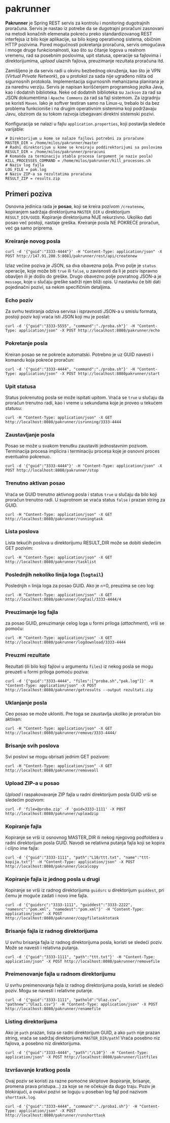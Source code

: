 # pakrunner


**Pakrunner** je Spring REST servis za kontrolu i monitoring dugotrajnih proračuna. Servis je nastao iz potrebe da se dugotrajni proračuni zasnovani na metodi konačnih elemenata pokreću preko standardizovanog REST interfejsa iz bilo koje aplikacije, sa bilo kojeg operativnog sistema, običnim HTTP pozivima. Pored mogućnosti pokretanja proračuna, servis omogućava i mnoge druge funkcionalnosti, kao što su čitanje logova u realnom vremenu, rad sa posebnim poslovima, upit statusa, operacije sa fajlovima i direktorijumima, _upload_ ulaznih fajlova, preuzimanje rezultata proračuna itd.

Zamišljeno je da servis radi u okviru bezbednog okruženja, kao što je VPN (_Virtual Private Network_), pa u protokol za sada nije ugrađeno ništa od sigurnosnih protokola. Implementacija sigurnosnih mehanizama planirana je za narednu verziju. Servis je napisan korišćenjem programskog jezika Java, kao i dodatnih biblioteka. Neke od dodatnih biblioteka su `Jackson` za rad sa JSON dokumentima i `Apache Commons` za rad sa fajl sistemom. Za izgradnju se koristi `Maven`. Iako je softver testiran samo na Linux-u, trebalo bi da bez problema funkcioniše i na drugim operativnim sistemima koji podržavaju Javu, obzirom da su tokom razvoja izbegavani direktni sistemski pozivi. 

Konfiguracija se nalazi u fajlu `application.properties`, koji postavlja sledeće varijable:
```
# Direktorijum u kome se nalaze fajlovi potrebni za proračune
MASTER_DIR = /home/milos/pakrunner/master
# Radni direktorijum u kome se kreiraju poddirektorijumi sa poslovima
RESULT_DIR = /home/milos/pakrunner/proracuni
# Komanda za terminaciju stabla procesa (argument je naziv posla)
KILL_PROCESSES_COMMAND = /home/milos/pakrunner/kill_processes.sh
# Naziv log fajla
LOG_FILE = pak.log
# Naziv ZIP-a sa rezultatima proračuna
RESULT_ZIP = results.zip
```
## Primeri poziva
Osnovna jedinica rada je **posao**, koji se kreira pozivom `/createnew`, kopiranjem sadržaja direktorijuma `MASTER_DIR` u direktorijum `RESULT_DIR/GUID`. Kopiranje direktorijuma NIJE rekurzivno. Ukoliko dati posao već postoji, nastaje greška. Kreiranje posla NE POKREĆE proračun, već ga samo priprema.

### Kreiranje novog posla
`curl -d '{"guid":"3333-4444"}' -H "Content-Type: application/json" -X POST http://147.91.200.5:8081/pakrunner/rest/api/createnew`

Izlaz većine poziva je JSON, sa dva obavezna polja. Prvo polje je `status` operacije, koje može biti `true` ili `false`, u zavisnosti da li je poziv ispravno obavljen ili je došlo do greške. Drugo obavezno polje povratnog JSON-a je `message`, koje u slučaju greške sadrži njen bliži opis. U nastavku će biti dati pojedinačni pozivi, sa nekim specifičnim detaljima. 

### Echo poziv
Za svrhu testiranja odziva servisa i ispravnosti JSON-a u smislu formata, postoji poziv koji vraća isti JSON koji mu je poslat:

`curl -d '{"guid":"3333-5555", "command":"./proba.sh"}' -H "Content-Type: application/json" -X POST http://localhost:8080/pakrunner/echo`

### Pokretanje posla
Kreiran posao se ne pokreće automatski. Potrebno je uz GUID navesti i komandu koja pokreće proračun:

`curl -d '{"guid":"3333-4444", "command":"./proba.sh"}' -H "Content-Type: application/json" -X POST http://localhost:8080pakrunner/start`

### Upit statusa
Status pokrenutog posla se može ispitati upitom. Vraća se `true` u slučaju da proračun trenutno radi, kao i vreme u sekundama koje je proveo u tekućem statusu:

`curl -H "Content-Type: application/json" -X GET http://localhost:8080/pakrunner/isrunning/3333-4444`

### Zaustavljanje posla
Posao se može u svakom trenutku zaustaviti jednostavnim pozivom. Terminacija procesa implicira i terminaciju procesa koje je osnovni proces eventualno pokrenuo. 

`curl -d '{"guid":"3333-4444"}' -H "Content-Type: application/json" -X POST http://localhost:8080/pakrunner/stop`

### Trenutno aktivan posao
Vraća se GUID trenutno aktivnog posla i status `true` u slučaju da bilo koji proračun trenutno radi. U suprotnom se vraća status `false` i prazan string za GUID.

`curl -H "Content-Type: application/json" -X GET http://localhost:8080/pakrunner/runningtask`

### Lista poslova
Lista tekućih poslova u direktorijumu RESULT_DIR može se dobiti sledećim GET pozivim:

`curl -H "Content-Type: application/json" -X GET http://localhost:8080/pakrunner/tasklist`

### Poslednjih nekoliko linija loga (`logtail`)
Poslednjih `n` linija loga za posao GUID. Ako je `n`=0, preuzima se ceo log:

`curl -H "Content-Type: application/json" -X GET http://localhost:8080/pakrunner/logtail/3333-4444/4`

### Preuzimanje log fajla
za posao GUID, preuzimanje celog loga u formi priloga (*attachment*), vrši se pomoću:

`curl -H "Content-Type: application/json" -X GET http://localhost:8080/pakrunner/logdownload/3333-4444`

### Preuzmi rezultate
Rezultati (ili bilo koji fajlovi u argumentu `files`) iz nekog posla se mogu preuzeti u formi priloga pomoću poziva:

`curl -d '{"guid":"3333-4444", "files":["proba.sh","pak.log"]}' -H "Content-Type: application/json" -X POST http://localhost:8080/pakrunner/getresults --output rezultati.zip`

### Uklanjanje posla
Ceo posao se može ukloniti. Pre toga se zaustavlja ukoliko je proračun bio aktivan:

`curl -H "Content-Type: application/json" -X GET http://localhost:8080/pakrunner/remove/3333-4444/`

### Brisanje svih poslova
Svi poslovi se mogu obrisati jednim GET pozivom:

`curl -H "Content-Type: application/json" -X GET http://localhost:8080/pakrunner/removeall`

### Upload ZIP-a u posao 
*Upload* i raspakovavanje ZIP fajla u radni direktorijum posla GUID vrši se sledećim pozivom:

`curl -F 'file=@proba.zip' -F 'guid=3333-1111' -X POST http://localhost:8080/pakrunner/uploadzip`

### Kopiranje fajla 
Kopiranje se vrši iz osnovnog MASTER_DIR ili nekog njegovog podfoldera u radni direktorijum posla GUID. Navodi se relativna putanja fajla koji se kopira i ciljno ime fajla: 

`curl -d '{"guid":"3333-1111", "path":"L10/ttt.txt", "name":"ttt-kopija.txt"}' -H "Content-Type: application/json" -X POST http://localhost:8080/pakrunner/localcopy`

### Kopiranje fajla iz jednog posla u drugi
Kopiranje se vrši iz radnog direktorijuma `guidsrc` u direktorijum `guiddest`, pri čemu je moguće zadati i novo ime fajla. 

`curl -d '{"guidsrc":"3333-1111", "guiddest":"3333-2222", "namesrc":"pom.xml", "namedest":"pom.xml"}' -H "Content-Type: application/json" -X POST http://localhost:8080/pakrunner/copyfiletasktotask`

### Brisanje fajla iz radnog direktorijuma
U svrhu brisanja fajla iz radnog direktorijuma posla, koristi se sledeći poziv. Može se navesti i relativna putanja. 

`curl -d '{"guid":"3333-1111", "path":"ttt.txt"}' -H "Content-Type: application/json" -X POST http://localhost:8080/pakrunner/removefile`

### Preimenovanje fajla u radnom direktorijumu
U svrhu preimenovanja fajla iz radnog direktorijuma posla, koristi se sledeći poziv. Mogu se navesti i relativne putanje. 

`curl -d '{"guid":"3333-1111", "pathold":"Ulaz.csv", "pathnew":"Ulaz1.csv"}' -H "Content-Type: application/json" -X POST http://localhost:8080/pakrunner/renamefile`

### Listing direktorijuma
Ako je `path` prazan, lista se radni direktorijum GUID, a ako `path` nije prazan string, vraća se sadržaj direktorijuma `MASTER_DIR/path`! Vraća posebno niz fajlova, a posebno niz direktorijuma.

`curl -d '{"guid":"3333-4444", "path":"/L10"}' -H "Content-Type: application/json" -X POST http://localhost:8080/pakrunner/listfiles`

### Izvršavanje kratkog posla
Ovaj poziv se koristi za razne pomoćne skriptove (kopiranje, brisanje, promena prava pristupa...) za koje se ne očekuje da dugo traju. Poziv je blokirajući, a ovakvi pozivi se loguju u poseban log fajl pod nazivom `shorttask.log`.

`curl -d '{"guid":"3333-4444", "command":"./proba1.sh"}' -H "Content-Type: application/json" -X POST http://localhost:8080/pakrunner/runshorttask`

